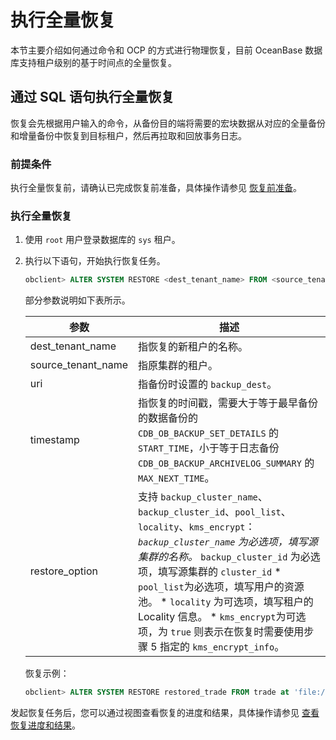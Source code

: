 执行全量恢复
===========================

本节主要介绍如何通过命令和 OCP 的方式进行物理恢复，目前 OceanBase 数据库支持租户级别的基于时间点的全量恢复。

通过 SQL 语句执行全量恢复
------------------------------------

恢复会先根据用户输入的命令，从备份目的端将需要的宏块数据从对应的全量备份和增量备份中恢复到目标租户，然后再拉取和回放事务日志。

### 前提条件

执行全量恢复前，请确认已完成恢复前准备，具体操作请参见 [恢复前准备](../4.data-recovery/1.preparations-before-recovery.md)。

### 执行全量恢复

1. 使用 `root` 用户登录数据库的 `sys` 租户。

2. 执行以下语句，开始执行恢复任务。

   ```sql
   obclient> ALTER SYSTEM RESTORE <dest_tenant_name> FROM <source_tenant_name> at 'uri' UNTIL 'timestamp' WITH 'restore_option';
   ```

   部分参数说明如下表所示。

   |         参数         |                                                                                                                                                                                                                                                                描述                                                                                                                                                                                                                                                                 |
   |--------------------|-----------------------------------------------------------------------------------------------------------------------------------------------------------------------------------------------------------------------------------------------------------------------------------------------------------------------------------------------------------------------------------------------------------------------------------------------------------------------------------------------------------------------------------|
   | dest_tenant_name   | 指恢复的新租户的名称。                                                                                                                                                                                                                                                                                                                                                                                                                                                                                                                       |
   | source_tenant_name | 指原集群的租户。                                                                                                                                                                                                                                                                                                                                                                                                                                                                                                                          |
   | uri                | 指备份时设置的 `backup_dest`。                                                                                                                                                                                                                                                                                                                                                                                                                                                                                                            |
   | timestamp          | 指恢复的时间戳，需要大于等于最早备份的数据备份的 `CDB_OB_BACKUP_SET_DETAILS` 的 `START_TIME`，小于等于日志备份 `CDB_OB_BACKUP_ARCHIVELOG_SUMMARY` 的`MAX_NEXT_TIME`。                                                                                                                                                                                                                                                                                                                                                                                                 |
   | restore_option     | 支持 `backup_cluster_name`、`backup_cluster_id`、`pool_list`、`locality`、`kms_encrypt`： *`backup_cluster_name` 为必选项，填写源集群的名称。* `backup_cluster_id` 为必选项，填写源集群的 `cluster_id`   * `pool_list`为必选项，填写用户的资源池。   * `locality` 为可选项，填写租户的 Locality 信息。   * `kms_encrypt`为可选项，为 `true` 则表示在恢复时需要使用步骤 5 指定的 `kms_encrypt_info`。    |

   恢复示例：

   ```sql
   obclient> ALTER SYSTEM RESTORE restored_trade FROM trade at 'file:///data/nfs/backup' until '2020-05-21 09:39:54.071670' with 'backup_cluster_name=xxx&backup_cluster_id=xxx&pool_list=xxx;
   ```

发起恢复任务后，您可以通过视图查看恢复的进度和结果，具体操作请参见 [查看恢复进度和结果](../4.data-recovery/4.view-the-recovery-progress-and-results.md)。
